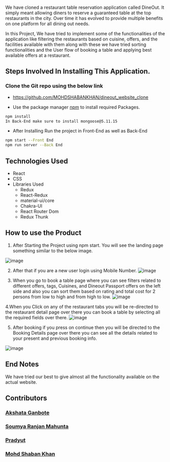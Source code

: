 

We have cloned a restaurant table reservation application called DineOut. It simply meant allowing diners to reserve a guaranteed table at the top restaurants in the city. Over time it has evolved to provide multiple benefits on one platform for all dining out needs.

In this Project, We have tried to implement some of the functionalities of the application like filtering the restaurants based on cuisine, offers, and the facilities available with them along with these we have tried sorting functionalities and the User flow of booking a table and applying best available offers at a restaurant. 

## Steps Involved In Installing This Application. 

### Clone the Git repo using the below link

- <https://github.com/MOHDSHABANKHAN/dineout_website_clone>

- Use the package manager [npm](https://www.npmjs.com/) to install required Packages.

```bash
npm install
In Back-End make sure to install mongoose@5.11.15
```
- After Installing Run the project in Front-End as well as Back-End
```bash
npm start --Front End
npm run server --Back End
```

## Technologies Used

- React
- CSS
- Libraries Used
    - Redux
    - React-Redux
    - material-ui/core
    - Chakra-UI
    - React Router Dom
    - Redux Thunk


## How to use the Product
1. After Starting the Project using npm start. You will see the landing page something similar to the below image.  

![image](https://github.com/MOHDSHABANKHAN/dineout_website_clone/blob/main/image/Landing%20Page%20ss.PNG?raw=true)

2. After that if you are a new user login using Mobile Number. 
![image](https://github.com/MOHDSHABANKHAN/dineout_website_clone/blob/main/image/Login%20Page%20ss.png?raw=true)

3. When you go to book a table page where you can see filters related to different offers, tags, Cuisines, and Dineout Passport offers on the left side and also you can sort them based on rating and total cost for 2 persons from low to high and from high to low. 
![image](https://github.com/MOHDSHABANKHAN/dineout_website_clone/blob/main/image/Book_A_Table%20Page%20ss.png?raw=true)

4.When you Click on any of the restaurant tabs you will be re-directed to the restaurant detail page over there you can book a table by selecting all the required fields over there.
![image](https://github.com/MOHDSHABANKHAN/dineout_website_clone/blob/main/image/REsturant%20Detail%20Page%20ss.png?raw=true)


5. After booking if you press on continue then you will be directed to the Booking Details page over there you can see all the details related to your present and previous booking info. 

![image](https://github.com/MOHDSHABANKHAN/dineout_website_clone/blob/main/image/Conformation%20recp%20ss.png?raw=true)

## End Notes 
We have tried our best to give almost all the functionality available on the actual website.

## Contributors

### [Akshata Ganbote](https://github.com/AkshataGanbote) 
### [Soumya Ranjan Mahunta](https://github.com/soumyaranjanmahunta1)
### [Pradyut](https://github.com/Pradyut267)
### [Mohd Shaban Khan](https://github.com/MOHDSHABANKHAN)
